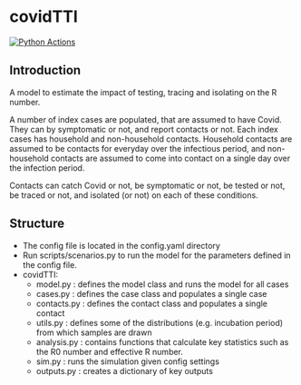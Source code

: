 # covidTTI

[![Python Actions](https://github.com/JosiePark/TTI_impact/actions/workflows/pytest.yml/badge.svg)](https://github.com/JosiePark/TTI_impact/actions/workflows/pytest.yml)

## Introduction

A model to estimate the impact of testing, tracing and isolating on the R number.

A number of index cases are populated, that are assumed to have Covid. They can by symptomatic or not, and report contacts or not. Each index cases has household and non-household contacts. Household contacts are assumed to be contacts for everyday over the infectious period, and non-household contacts are assumed to come into contact on a single day over the infection period.

Contacts can catch Covid or not, be symptomatic or not, be tested or not, be traced or not, and isolated (or not) on each of these conditions.

## Structure

* The config file is located in the config.yaml directory
* Run scripts/scenarios.py to run the model for the parameters defined in the config file.
* covidTTI:
    * model.py : defines the model class and runs the model for all cases
    * cases.py : defines the case class and populates a single case
    * contacts.py : defines the contact class and populates a single contact
    * utils.py : defines some of the distributions (e.g. incubation period) from which samples are drawn
    * analysis.py : contains functions that calculate key statistics such as the R0 number and effective R number.
    * sim.py : runs the simulation given config settings
    * outputs.py : creates a dictionary of key outputs
    



